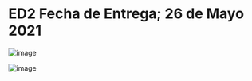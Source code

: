 # ED2 Fecha de Entrega; 26 de Mayo 2021


![image](https://user-images.githubusercontent.com/58612159/118323958-fca30b00-b4c6-11eb-95bf-9020f3199d29.png)

![image](https://user-images.githubusercontent.com/58612159/118324002-0af12700-b4c7-11eb-891a-eaeb23b35fce.png)

